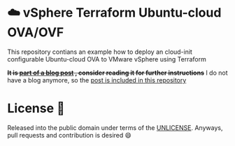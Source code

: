 # :cloud: vSphere Terraform Ubuntu-cloud OVA/OVF
This repository contians an example how to deploy an cloud-init configurable Ubuntu-cloud OVA to VMware vSphere using Terraform

~~**It is [part of a blog post](https://shorez.de/2018/deploying-ubuntu-cloud-images-to-vsphere-using-terraform/) , consider reading it for further instructions**~~
I do not have a blog anymore, so the [post is included in this repository](post/README.md)

# License :book:
Released into the public domain under terms of the [UNLICENSE](/LICENSE).
Anyways, pull requests and contribution is desired :smile:

